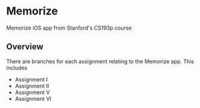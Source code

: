 # Memorize

Memorize iOS app from Stanford's CS193p course

## Overview

There are branches for each assignment relating to the Memorize app. This
includes

* Assignment I
* Assignment II
* Assignment V
* Assignment VI
